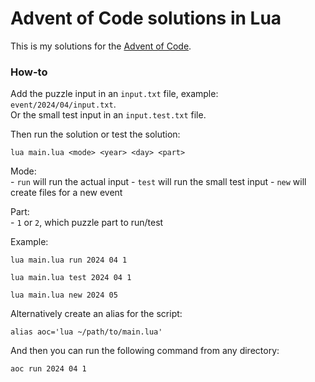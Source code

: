 # Advent of Code solutions in Lua

This is my solutions for the [Advent of Code](https://adventofcode.com).

### How-to

Add the puzzle input in an `input.txt` file, example: `event/2024/04/input.txt`.<br>
Or the small test input in an `input.test.txt` file.

Then run the solution or test the solution:

```
lua main.lua <mode> <year> <day> <part>
```

Mode:<br>
    - `run` will run the actual input
    - `test` will run the small test input
    - `new` will create files for a new event

Part:<br>
    - `1` or `2`, which puzzle part to run/test

Example:

```
lua main.lua run 2024 04 1
```

```
lua main.lua test 2024 04 1
```

```
lua main.lua new 2024 05
```

Alternatively create an alias for the script:

```
alias aoc='lua ~/path/to/main.lua'
```

And then you can run the following command from any directory:

```
aoc run 2024 04 1
```
